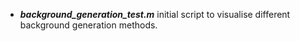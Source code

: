 + ***background_generation_test.m***
   initial script to visualise different background generation methods.
